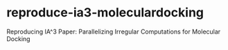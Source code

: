 # reproduce-ia3-moleculardocking
Reproducing IA^3 Paper: Parallelizing Irregular Computations for Molecular Docking
